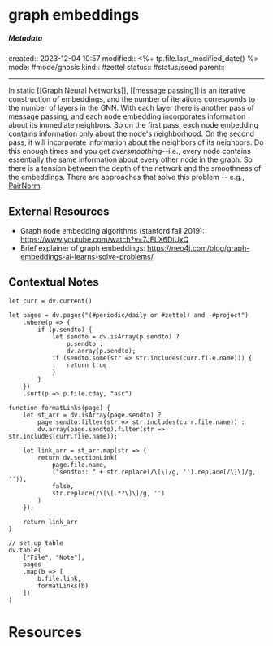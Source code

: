 # graph embeddings

##### Metadata
created:: 2023-12-04 10:57
modified:: <%+ tp.file.last_modified_date() %>
mode: #mode/gnosis
kind:: #zettel 
status:: #status/seed
parent:: 
***
In static [[Graph Neural Networks]], [[message passing]] is an iterative construction of embeddings, and the number of iterations corresponds to the number of layers in the GNN. With each layer there is another pass of message passing, and each node embedding incorporates information about its immediate neighbors. So on the first pass, each node embedding contains information only about the node's neighborhood. On the second pass, it will incorporate information about the neighbors of its neighbors. Do this enough times and you get _oversmoothing_--i.e., every node contains essentially the same information about every other node in the graph. So there is a tension between the depth of the network and the smoothness of the embeddings. There are approaches that solve this problem -- e.g., [PairNorm](https://openreview.net/forum?id=rkecl1rtwB).





## External Resources
* Graph node embedding algorithms (stanford fall 2019): https://www.youtube.com/watch?v=7JELX6DiUxQ
* Brief explainer of graph embeddings: https://neo4j.com/blog/graph-embeddings-ai-learns-solve-problems/



## Contextual Notes
```dataviewjs
let curr = dv.current()

let pages = dv.pages("(#periodic/daily or #zettel) and -#project")
	.where(p => {
		if (p.sendto) {
			let sendto = dv.isArray(p.sendto) ? 
				p.sendto : 
				dv.array(p.sendto);
			if (sendto.some(str => str.includes(curr.file.name))) {
				return true
			}
		}		
	})
	.sort(p => p.file.cday, "asc")

function formatLinks(page) {
	let st_arr = dv.isArray(page.sendto) ?
		page.sendto.filter(str => str.includes(curr.file.name)) :
		dv.array(page.sendto).filter(str => str.includes(curr.file.name));

	let link_arr = st_arr.map(str => {
		return dv.sectionLink(
			page.file.name,
			("sendto:: " + str.replace(/\[\[/g, '').replace(/\]\]/g, '')),
			false,
			str.replace(/\[\[.*?\]\]/g, '')
		)
	});

	return link_arr
}

// set up table
dv.table(
	["File", "Note"], 
	pages
	.map(b => [
		b.file.link,
		formatLinks(b)
	])
)
```




# Resources


